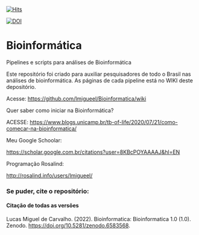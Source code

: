 [![Hits](https://hits.seeyoufarm.com/api/count/incr/badge.svg?url=https%3A%2F%2Fgithub.com%2Flmigueel%2FBioinformatica&count_bg=%2379C83D&title_bg=%23555555&icon=fedora.svg&icon_color=%23E7E7E7&title=hits&edge_flat=false)](https://hits.seeyoufarm.com)

[![DOI](https://zenodo.org/badge/361907313.svg)](https://zenodo.org/badge/latestdoi/361907313)

# Bioinformática
Pipelines e scripts para análises de Bioinformática

Este repositório foi criado para auxiliar pesquisadores de todo o Brasil nas análises de bioinformática. 
As páginas de cada pipeline está no WIKI deste depositório. 

Acesse: https://github.com/lmigueel/Bioinformatica/wiki

Quer saber como iniciar na Bioinformática? 

ACESSE: https://www.blogs.unicamp.br/tb-of-life/2020/07/21/como-comecar-na-bioinformatica/

Meu Google Schoolar:

https://scholar.google.com.br/citations?user=8KBcPOYAAAAJ&hl=EN

Programação Rosalind:

http://rosalind.info/users/lmigueel/


### Se puder, cite o repositório:

#### Citação de todas as versões

Lucas Miguel de Carvalho. (2022). Bioinformatica: Bioinformatica 1.0 (1.0). Zenodo. https://doi.org/10.5281/zenodo.6583568.
